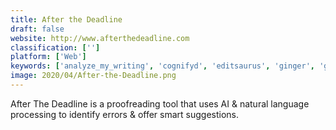 ```yaml
---
title: After the Deadline
draft: false 
website: http://www.afterthedeadline.com
classification: ['']
platform: ['Web']
keywords: ['analyze_my_writing', 'cognifyd', 'editsaurus', 'ginger', 'gradeproof', 'grammarly', 'kibin', 'lockdown_browser', 'ludwig.guru', 'nurtz', 'perfect_tense', 'prowritingaid', 'slick_write', 'textly.ai_grammar_checker', 'typely', 'typewriter', 'ulysses_iii', 'bibisco', 'eangel_proofreading']
image: 2020/04/After-the-Deadline.png
---
```

After The Deadline is a proofreading tool that uses AI & natural language processing to identify errors & offer smart suggestions.